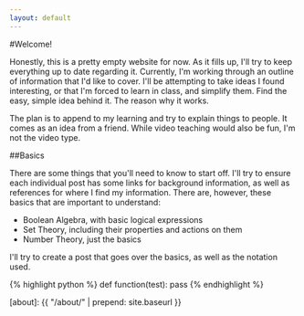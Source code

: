 ```yaml
---
layout: default
---
```


#Welcome!

Honestly, this is a pretty empty website for now. As it fills up, I'll try to
keep everything up to date regarding it. Currently, I'm working through an
outline of information that I'd like to cover. I'll be attempting to take ideas
I found interesting, or that I'm forced to learn in class, and simplify them.
Find the easy, simple idea behind it. The reason why it works.

The plan is to append to my learning and try to explain things to people. It
comes as an idea from a friend. While video teaching would also be fun, I'm not
the video type. 

##Basics

There are some things that you'll need to know to start off. I'll try to ensure
each individual post has some links for background information, as well as
references for where I find my information. There are, however, these basics
that are important to understand:

 * Boolean Algebra, with basic logical expressions
 * Set Theory, including their properties and actions on them
 * Number Theory, just the basics

I'll try to create a post that goes over the basics, as well as the notation
used.

{% highlight python %}
def function(test):
    pass
{% endhighlight %}

[about]: {{ "/about/" | prepend: site.baseurl }}
